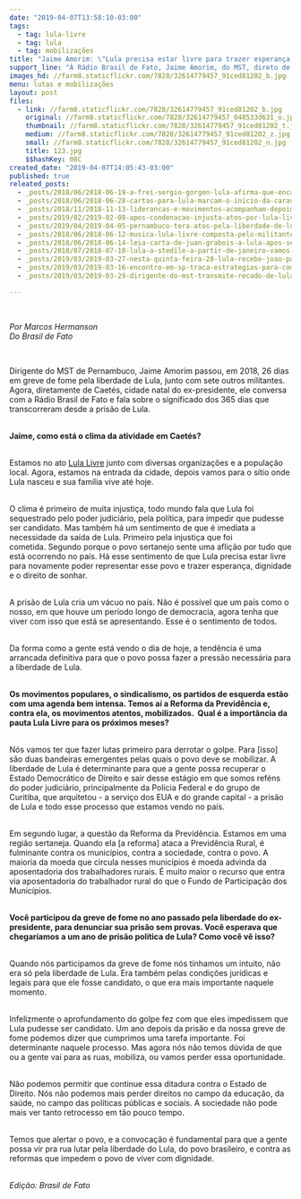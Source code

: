 ```yaml
---
date: "2019-04-07T13:58:10-03:00"
tags:
  - tag: lula-livre
  - tag: lula
  - tag: mobilizações
title: "Jaime Amorim: \"Lula precisa estar livre para trazer esperança e o direito de sonhar\"\n"
support_line: "À Rádio Brasil de Fato, Jaime Amorim, do MST, direto de Caetés (PE), fala sobre os 354 da prisão política de Lula\n"
images_hd: //farm8.staticflickr.com/7828/32614779457_91ced81202_b.jpg
menu: lutas e mobilizações
layout: post
files:
  - link: //farm8.staticflickr.com/7828/32614779457_91ced81202_b.jpg
    original: //farm8.staticflickr.com/7828/32614779457_048533d631_o.jpg
    thumbnail: //farm8.staticflickr.com/7828/32614779457_91ced81202_t.jpg
    medium: //farm8.staticflickr.com/7828/32614779457_91ced81202_z.jpg
    small: //farm8.staticflickr.com/7828/32614779457_91ced81202_n.jpg
    title: 123.jpg
    $$hashKey: 08C
created_date: "2019-04-07T14:05:43-03:00"
published: true
releated_posts:
  - _posts/2018/06/2018-06-19-a-frei-sergio-gorgen-lula-afirma-que-encara-periodo-no-carcere-como-uma-provacao.md
  - _posts/2018/06/2018-06-28-cartas-para-lula-marcam-o-inicio-da-caravana-sem-terra-em-alagoas.md
  - _posts/2018/11/2018-11-13-liderancas-e-movimentos-acompanham-depoimento-de-lula-em-curitiba.md
  - _posts/2019/02/2019-02-08-apos-condenacao-injusta-atos-por-lula-livre-acontecem-em-todo-pais.md
  - _posts/2019/04/2019-04-05-pernambuco-tera-atos-pela-liberdade-de-lula.md
  - _posts/2018/06/2018-06-12-musica-lula-livre-composta-pelo-militante-do-mst-marquinhos-monteiro.md
  - _posts/2018/06/2018-06-14-leia-carta-de-juan-grabois-a-lula-apos-ser-impedido-de-entregar-o-terco-abencoado-pelo-papa.md
  - _posts/2018/07/2018-07-10-lula-a-stedile-a-partir-de-janeiro-vamos-mudar-o-brasil.md
  - _posts/2019/03/2019-03-27-nesta-quinta-feira-28-lula-recebe-joao-paulo-rodrigues-da-direcao-nacional-do-mst.md
  - _posts/2019/03/2019-03-16-encontro-em-sp-traca-estrategias-para-comites-lula-livre-leia-carta-do-ex-presidente.md
  - _posts/2019/03/2019-03-29-dirigente-do-mst-transmite-recado-de-lula-esta-na-hora-de-debater-olho-no-olho.md

---
```

<p>&nbsp;</p>

<p><em>Por Marcos Hermanson<br />
Do Brasil de Fato</em></p>

<p>&nbsp;</p>

<p>Dirigente do MST de Pernambuco, Jaime Amorim passou, em 2018, 26 dias em greve de fome pela liberdade de Lula, junto com sete outros militantes. Agora, diretamente de Caet&eacute;s, cidade natal do ex-presidente, ele conversa com a&nbsp;R&aacute;dio Brasil de Fato&nbsp;e fala sobre o significado dos 365 dias que transcorreram desde a pris&atilde;o de Lula.</p>

<p><br />
<strong>Jaime, como est&aacute; o clima da atividade em Caet&eacute;s?</strong></p>

<p><br />
Estamos no ato&nbsp;<a href="https://www.brasildefato.com.br/2019/04/07/ato-pela-liberdade-de-lula-acontece-em-caetes-pe-cidade-natal-do-ex-presidente/">Lula Livre</a>&nbsp;junto com diversas organiza&ccedil;&otilde;es e a popula&ccedil;&atilde;o local. Agora, estamos na entrada da cidade, depois vamos para o s&iacute;tio onde Lula nasceu e sua fam&iacute;lia vive at&eacute; hoje.&nbsp;</p>

<p><br />
O clima &eacute; primeiro de muita injusti&ccedil;a, todo mundo fala que Lula foi sequestrado pelo poder judici&aacute;rio, pela pol&iacute;tica, para impedir que pudesse ser candidato. Mas tamb&eacute;m h&aacute; um sentimento de que &eacute; imediata a necessidade da sa&iacute;da de Lula. Primeiro pela injusti&ccedil;a que foi cometida.&nbsp;Segundo porque o povo sertanejo sente uma afli&ccedil;&atilde;o por tudo que est&aacute; ocorrendo no pa&iacute;s. H&aacute; esse sentimento de que Lula precisa estar livre para novamente poder representar esse povo e trazer esperan&ccedil;a, dignidade e o direito de sonhar.&nbsp;</p>

<p><br />
A pris&atilde;o de Lula cria um v&aacute;cuo no pa&iacute;s. N&atilde;o &eacute; poss&iacute;vel que um pa&iacute;s como o nosso, em que houve um per&iacute;odo longo de democracia, agora tenha que viver com isso que est&aacute; se apresentando. Esse &eacute; o sentimento de todos.&nbsp;</p>

<p><br />
Da forma como a gente est&aacute; vendo o dia de hoje, a tend&ecirc;ncia &eacute; uma arrancada definitiva para que o povo possa fazer a press&atilde;o necess&aacute;ria para a liberdade de Lula.</p>

<p><br />
<strong>Os movimentos populares, o sindicalismo, os partidos de esquerda est&atilde;o com uma agenda bem intensa. Temos a&iacute; a Reforma da Previd&ecirc;ncia e, contra ela, os movimentos atentos, mobilizados. &nbsp;Qual &eacute; a import&acirc;ncia da pauta Lula Livre para os pr&oacute;ximos meses?&nbsp;</strong></p>

<p><br />
N&oacute;s vamos ter que fazer lutas primeiro para derrotar o golpe. Para [isso] s&atilde;o duas bandeiras emergentes pelas quais o povo deve se mobilizar. A liberdade de Lula &eacute; determinante para que a gente possa recuperar o Estado Democr&aacute;tico de Direito e sair desse est&aacute;gio em que somos ref&eacute;ns do poder judici&aacute;rio, principalmente da Pol&iacute;cia Federal e do grupo de Curitiba, que arquitetou - a servi&ccedil;o dos EUA e do grande capital - a pris&atilde;o de Lula e todo esse processo que estamos vendo no pa&iacute;s.</p>

<p><br />
Em segundo lugar, a quest&atilde;o da Reforma da Previd&ecirc;ncia. Estamos em uma regi&atilde;o sertaneja. Quando ela [a reforma] ataca a Previd&ecirc;ncia Rural, &eacute; fulminante contra os munic&iacute;pios, contra a sociedade, contra o povo. A maioria da moeda que circula nesses munic&iacute;pios &eacute; moeda advinda da aposentadoria dos trabalhadores rurais. &Eacute; muito maior o recurso que entra via aposentadoria do trabalhador rural do que o Fundo de Participa&ccedil;&atilde;o dos Munic&iacute;pios.&nbsp;</p>

<p><br />
<strong>Voc&ecirc; participou da greve de fome no ano passado pela liberdade do ex-presidente, para denunciar sua pris&atilde;o sem provas. Voc&ecirc; esperava que chegar&iacute;amos a um ano de pris&atilde;o pol&iacute;tica de Lula? Como voc&ecirc; v&ecirc; isso?&nbsp;</strong></p>

<p><br />
Quando n&oacute;s participamos da greve de fome n&oacute;s t&iacute;nhamos um intuito, n&atilde;o era s&oacute; pela liberdade de Lula. Era tamb&eacute;m pelas condi&ccedil;&otilde;es jur&iacute;dicas e legais para que ele fosse candidato, o que era mais importante naquele momento.</p>

<p><br />
Infelizmente o aprofundamento do golpe fez com que eles impedissem que Lula pudesse ser candidato. Um ano depois da pris&atilde;o e da nossa greve de fome podemos dizer que cumprimos uma tarefa importante. Foi determinante naquele processo. Mas agora n&oacute;s n&atilde;o temos d&uacute;vida de que ou a gente vai para as ruas, mobiliza, ou vamos perder essa oportunidade.&nbsp;</p>

<p><br />
N&atilde;o podemos permitir que continue essa ditadura contra o Estado de Direito. N&oacute;s n&atilde;o podemos mais perder direitos no campo da educa&ccedil;&atilde;o, da sa&uacute;de, no campo das pol&iacute;ticas p&uacute;blicas e sociais. A sociedade n&atilde;o pode mais ver tanto retrocesso em t&atilde;o pouco tempo.&nbsp;</p>

<p><br />
Temos que alertar o povo, e a convoca&ccedil;&atilde;o &eacute; fundamental para que a gente possa vir pra rua lutar pela liberdade do Lula, do povo brasileiro, e contra as reformas que impedem o povo de viver com dignidade.&nbsp;</p>

<p><br />
<em>Edi&ccedil;&atilde;o: Brasil de Fato</em></p>
